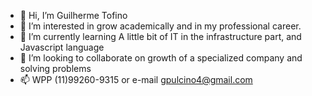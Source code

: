- 👋 Hi, I’m Guilherme Tofino
- 👀 I’m interested in grow academically and in my professional career.
- 🌱 I’m currently learning A little bit of IT in the infrastructure part, and Javascript language 
- 💞️ I’m looking to collaborate on growth of a specialized company and solving problems
- 📫 WPP (11)99260-9315 or e-mail gpulcino4@gmail.com

<!---
GuilhermeTofino/GuilhermeTofino is a ✨ special ✨ repository because its `README.md` (this file) appears on your GitHub profile.
You can click the Preview link to take a look at your changes
